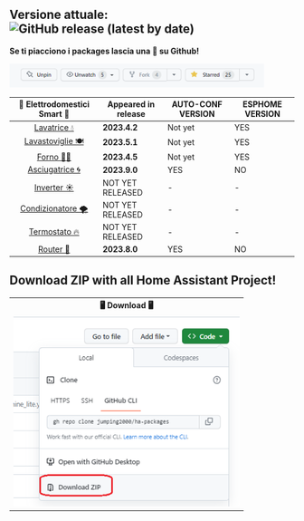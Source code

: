## Versione attuale: ![GitHub release (latest by date)](https://img.shields.io/github/v/release/jumping2000/ha-packages)

<b>Se ti piacciono i packages lascia una 🌟 su Github!</b>
<div><img width = "450" src="img/star.png"/></div>

| 📡 Elettrodomestici Smart 📶| Appeared in release | AUTO-CONF VERSION | ESPHOME VERSION |
| :---: | --- | --- | --- |
| [Lavatrice 💧](lavatrice.md) | **2023.4.2** | Not yet | YES |
| [Lavastoviglie 🍽](lavastoviglie.md) | **2023.5.1**| Not yet | YES |
| [Forno 👨‍🍳](forno.md) | **2023.4.5** | Not yet | YES |
| [Asciugatrice 🌀](asciugatrice.md) | **2023.9.0** | YES | NO |
| [Inverter ☀](#inverter) | NOT YET RELEASED | - | - |  
| [Condizionatore 🌪](#condizionatore) | NOT YET RELEASED | - | - | 
| [Termostato 🔥](#termostato)| NOT YET RELEASED | - | - |
| [Router 📶](network.md) | **2023.8.0** |  YES | NO |


## Download ZIP with all Home Assistant Project!

<table>
	<tr>
	    <th><center> 🖥 Download 🖥<center></th>
	</tr>
  <tr>
      <td><img width = "400" src="img/github_download.png"/></td>
  </tr>
</table>


